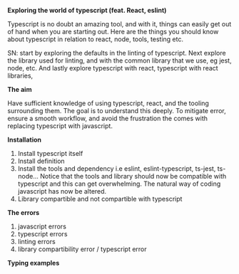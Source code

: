 __Exploring the world of typescript (feat. React, eslint)__

Typescript is no doubt an amazing tool, and with it, things can easily get out of hand when you are starting out. Here are the things you should know about typescript in relation to react, node, tools, testing etc.

SN: start by exploring the defaults in the linting of typescript. Next explore the library used for linting, and with the common library that we use, eg jest, node, etc. And lastly explore typescript with react, typescript with react libraries, 

__The aim__

Have sufficient knowledge of using typescript, react, and the tooling surrounding them. The goal is to understand this deeply. To mitigate error, ensure a smooth workflow, and avoid the frustration the comes with replacing typescript with javascript.

__Installation__

1. Install typescript itself
2. Install definition
3. Install the tools and dependency i.e eslint, eslint-typescript, ts-jest, ts-node... Notice that the tools and library should now be compatible with typescript and this can get overwhelming. The natural way of coding javascript has now be altered. 
4. Library compartible and not compartible with typescript

__The errors__
1. javascript errors
2. typescript errors
3. linting errors
4. library compartibility error / typescript error

__Typing examples__


